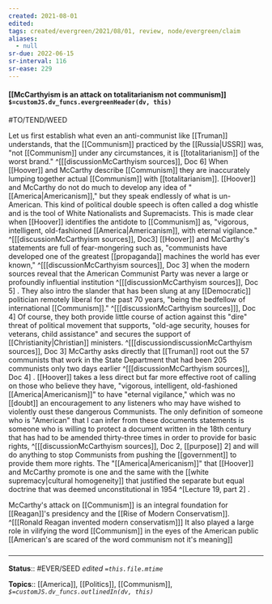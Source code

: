 ```yaml
---
created: 2021-08-01
edited: 
tags: created/evergreen/2021/08/01, review, node/evergreen/claim
aliases:
  - null
sr-due: 2022-06-15
sr-interval: 116
sr-ease: 229
---
```


#### [[McCarthyism is an attack on totalitarianism not communism]] `$=customJS.dv_funcs.evergreenHeader(dv, this)`

#TO/TEND/WEED 

Let us first establish what even an anti-communist like [[Truman]] understands,
that the [[Communism]] practiced by the [[Russia|USSR]] was,
"not [[Communism]] under any circumstances, it is [[totalitarianism]] of the worst brand." 
^[[[discussionMcCarthyism sources]], Doc 6]
When [[Hoover]] and McCarthy describe [[Communism]] they are inaccurately lumping together actual [[Communism]] with [[totalitarianism]].
[[Hoover]] and McCarthy do not do much to develop any idea of "[[America|Americanism]],"
but they speak endlessly of what is un-American.
This kind of political double speech is often called a dog whistle and is the tool of White Nationalists and Supremacists.
This is made clear when [[Hoover]] identifies the antidote to [[Communism]] as,
"vigorous, intelligent, old-fashioned [[America|Americanism]], with eternal vigilance." 
^[[[discussionMcCarthyism sources]], Doc3]
[[Hoover]] and McCarthy's statements are full of fear-mongering such as, "communists have developed one of the greatest [[propaganda]] machines the world has ever known," 
^[[[discussionMcCarthyism sources]], Doc 3]
when the modern sources reveal that the American Communist Party was never a large or profoundly influential institution
^[[[discussionMcCarthyism sources]], Doc 5]
. They also intro the slander that has been slung at any [[Democratic]] politician remotely liberal for the past 70 years, "being the bedfellow of international [[Communism]]." 
^[[[discussionMcCarthyism sources]]], Doc 4]
Of course, they both provide little course of action against this "dire" threat of political movement that supports, "old-age security, houses for veterans, child assistance" and secures the support of [[Christianity|Christian]] ministers. 
^[[[discussiondiscussionMcCarthyism sources]], Doc 3]
McCarthy asks directly that [[Truman]] root out the 57 communists that work in the State Department that had been 205 communists only two days earlier 
^[[[discussionMcCarthyism sources]], Doc 4]
. [[Hoover]] takes a less direct but far more effective root of calling on those who believe they have, "vigorous, intelligent, old-fashioned [[America|Americanism]]" to have "eternal vigilance," which was no [[doubt]] an encouragement to any listeners who may have wished to violently oust these dangerous Communists. The only definition of someone who is "American" that I can infer from these documents statements is someone who is willing to protect a document written in the 18th century that has had to be amended thirty-three times in order to provide for basic rights, 
^[[[discussionMcCarthyism sources]], Doc 2, [[purpose]] 2]
and will do anything to stop Communists from pushing the [[government]] to provide them more rights. The "[[America|Americanism]]" that [[Hoover]] and McCarthy promote is one and the same with the [[white supremacy|cultural homogeneity]] that justified the separate but equal doctrine that was deemed unconstitutional in 1954 
^[Lecture 19, part 2]
. 

McCarthy's attack on [[Communism]] is an integral foundation for [[Reagan]]'s presidency and the [[Rise of Modern Conservatism]]. 
^[[[Ronald Reagan invented modern conservatism]]]
It also played a large role in vilifying the word [[Communism]] in the eyes of the American public [[American's are scared of the word communism not it's meaning]]

### <hr class="footnote"/>

**Status**:: #EVER/SEED 
*edited `=this.file.mtime`*

**Topics**:: [[America]], [[Politics]], [[Communism]], 
*`$=customJS.dv_funcs.outlinedIn(dv, this)`*
